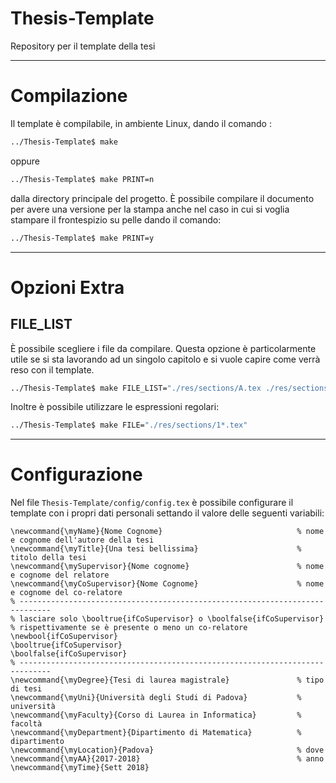 # Thesis-Template
Repository per il template della tesi

---

# Compilazione
Il template è compilabile, in ambiente Linux, dando il comando :
```bash
../Thesis-Template$ make
```
oppure
```bash
../Thesis-Template$ make PRINT=n
```
dalla directory principale del progetto. È possibile compilare il documento per
avere una versione per la stampa anche nel caso in cui si voglia stampare il
frontespizio su pelle dando il comando:
```bash
../Thesis-Template$ make PRINT=y
```

---

# Opzioni Extra

## FILE_LIST

È possibile scegliere i file da compilare. Questa opzione è particolarmente
utile se si sta lavorando ad un singolo capitolo e si vuole capire come verrà
reso con il template.
```bash
../Thesis-Template$ make FILE_LIST="./res/sections/A.tex ./res/sections/B.tex"
```
Inoltre è possibile utilizzare le espressioni regolari:
```bash
../Thesis-Template$ make FILE="./res/sections/1*.tex"
```

---

# Configurazione
Nel file `Thesis-Template/config/config.tex` è possibile configurare il template
con i propri dati personali settando il valore delle seguenti variabili:
```TeX
\newcommand{\myName}{Nome Cognome}                              % nome e cognome dell'autore della tesi
\newcommand{\myTitle}{Una tesi bellissima}                      % titolo della tesi
\newcommand{\mySupervisor}{Nome cognome}                        % nome e cognome del relatore
\newcommand{\myCoSupervisor}{Nome Cognome}                      % nome e cognome del co-relatore
% -----------------------------------------------------------------------------
% lasciare solo \booltrue{ifCoSupervisor} o \boolfalse{ifCoSupervisor}
% rispettivamente se è presente o meno un co-relatore
\newbool{ifCoSupervisor}
\booltrue{ifCoSupervisor}
\boolfalse{ifCoSupervisor}
% -----------------------------------------------------------------------------
\newcommand{\myDegree}{Tesi di laurea magistrale}               % tipo di tesi
\newcommand{\myUni}{Università degli Studi di Padova}           % università
\newcommand{\myFaculty}{Corso di Laurea in Informatica}         % facoltà
\newcommand{\myDepartment}{Dipartimento di Matematica}          % dipartimento
\newcommand{\myLocation}{Padova}                                % dove
\newcommand{\myAA}{2017-2018}                                   % anno
\newcommand{\myTime}{Sett 2018}
```
